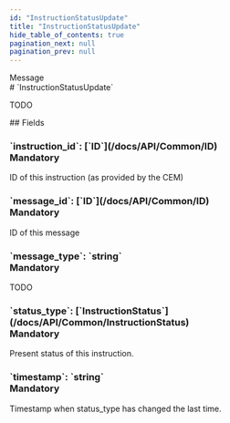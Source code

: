 ```yaml
---
id: "InstructionStatusUpdate"
title: "InstructionStatusUpdate"
hide_table_of_contents: true
pagination_next: null
pagination_prev: null
---
```


<div style={{ display: "flex", flexDirection: "row", alignItems: "start", justifyContent: "center" }}>
<div style={{ flexBasis: "35rem", flexGrow: "0", minWidth: "0" }}>
<div style={{ marginLeft: "1rem", marginBottom: "2rem" }}>
<div class="api-title">
<div style={{ width: "fit-content", fontWeight: 500, color: "gray" }}>
Message
</div>
# `InstructionStatusUpdate`
</div>


TODO

</div>

<div style={{ marginLeft: "1rem" }}>
## Fields
</div>
<div class="field-card">
<h3>`instruction_id`: <span className="type-link">[`ID`](/docs/API/Common/ID)</span> <div style={{ float: "right", color: "#888888", fontSize: '10pt', fontWeight: "400" }}>Mandatory</div></h3>
ID of this instruction (as provided by the CEM) 

</div>
<div class="field-card">
<h3>`message_id`: <span className="type-link">[`ID`](/docs/API/Common/ID)</span> <div style={{ float: "right", color: "#888888", fontSize: '10pt', fontWeight: "400" }}>Mandatory</div></h3>
ID of this message

</div>
<div class="field-card">
<h3>`message_type`: <span className="type-link">`string`</span> <div style={{ float: "right", color: "#888888", fontSize: '10pt', fontWeight: "400" }}>Mandatory</div></h3>
TODO

</div>
<div class="field-card">
<h3>`status_type`: <span className="type-link">[`InstructionStatus`](/docs/API/Common/InstructionStatus)</span> <div style={{ float: "right", color: "#888888", fontSize: '10pt', fontWeight: "400" }}>Mandatory</div></h3>
Present status of this instruction.

</div>
<div class="field-card">
<h3>`timestamp`: <span className="type-link">`string`</span> <div style={{ float: "right", color: "#888888", fontSize: '10pt', fontWeight: "400" }}>Mandatory</div></h3>
Timestamp when status_type has changed the last time.

</div>
</div>
</div>
